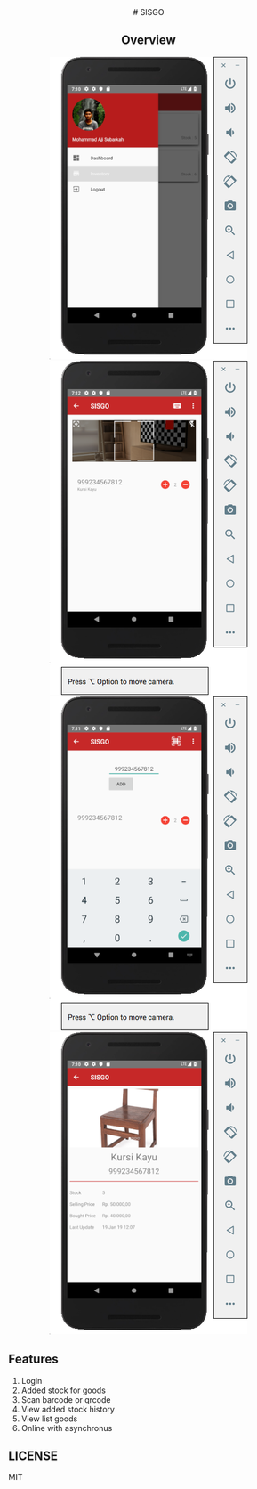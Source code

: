 <div align="center">
# SISGO

## Overview 

[![img](img/prev1.png)](https://kuy.web.id)
[![img](img/prev2.png)](https://kuy.web.id)
[![img](img/prev3.png)](https://kuy.web.id)
[![img](img/prev4.png)](https://kuy.web.id)
</div>

## Features

1. Login
2. Added stock for goods
3. Scan barcode or qrcode
4. View added stock history
5. View list goods
6. Online with asynchronus

## LICENSE

MIT